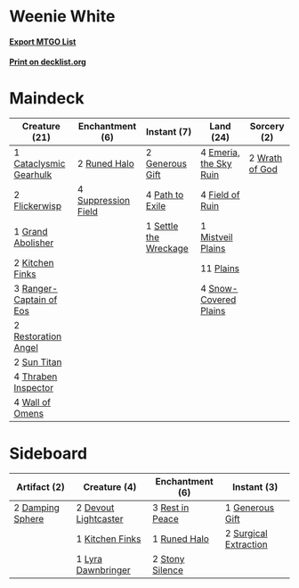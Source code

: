 # Weenie White

#### [Export MTGO List](../collection/Weenie%20White/Weenie%20White.txt)
#### [Print on decklist.org](http://decklist.org/?deckmain=1%09Cataclysmic%20Gearhulk%0A4%09Emeria,%20the%20Sky%20Ruin%0A4%09Field%20of%20Ruin%0A2%09Flickerwisp%0A2%09Generous%20Gift%0A1%09Grand%20Abolisher%0A2%09Kitchen%20Finks%0A1%09Mistveil%20Plains%0A4%09Path%20to%20Exile%0A11%09Plains%0A3%09Ranger-Captain%20of%20Eos%0A2%09Restoration%20Angel%0A2%09Runed%20Halo%0A1%09Settle%20the%20Wreckage%0A4%09Snow-Covered%20Plains%0A2%09Sun%20Titan%0A4%09Suppression%20Field%0A4%09Thraben%20Inspector%0A4%09Wall%20of%20Omens%0A2%09Wrath%20of%20God&deckside=2%09Damping%20Sphere%0A2%09Devout%20Lightcaster%0A1%09Generous%20Gift%0A1%09Kitchen%20Finks%0A1%09Lyra%20Dawnbringer%0A3%09Rest%20in%20Peace%0A1%09Runed%20Halo%0A2%09Stony%20Silence%0A2%09Surgical%20Extraction)
# Maindeck

|                                          Creature (21)                                           |                                       Enchantment (6)                                       |                                          Instant (7)                                           |                                            Land (24)                                            |                                       Sorcery (2)                                       |
|--------------------------------------------------------------------------------------------------|---------------------------------------------------------------------------------------------|------------------------------------------------------------------------------------------------|-------------------------------------------------------------------------------------------------|-----------------------------------------------------------------------------------------|
|1 [Cataclysmic Gearhulk](http://gatherer.wizards.com/Pages/Card/Details.aspx?multiverseid=417582) |2 [Runed Halo](http://gatherer.wizards.com/Pages/Card/Details.aspx?multiverseid=154005)      |2 [Generous Gift](http://gatherer.wizards.com/Pages/Card/Details.aspx?multiverseid=463960)      |4 [Emeria, the Sky Ruin](http://gatherer.wizards.com/Pages/Card/Details.aspx?multiverseid=389503)|2 [Wrath of God](http://gatherer.wizards.com/Pages/Card/Details.aspx?multiverseid=129808)|
|2 [Flickerwisp](http://gatherer.wizards.com/Pages/Card/Details.aspx?multiverseid=376338)          |4 [Suppression Field](http://gatherer.wizards.com/Pages/Card/Details.aspx?multiverseid=83617)|4 [Path to Exile](http://gatherer.wizards.com/Pages/Card/Details.aspx?multiverseid=220511)      |4 [Field of Ruin](http://gatherer.wizards.com/Pages/Card/Details.aspx?multiverseid=435415)       |                                                                                         |
|1 [Grand Abolisher](http://gatherer.wizards.com/Pages/Card/Details.aspx?multiverseid=389538)      |                                                                                             |1 [Settle the Wreckage](http://gatherer.wizards.com/Pages/Card/Details.aspx?multiverseid=435186)|1 [Mistveil Plains](http://gatherer.wizards.com/Pages/Card/Details.aspx?multiverseid=142014)     |                                                                                         |
|2 [Kitchen Finks](http://gatherer.wizards.com/Pages/Card/Details.aspx?multiverseid=370458)        |                                                                                             |                                                                                                |11 [Plains](http://gatherer.wizards.com/Pages/Card/Details.aspx?multiverseid=439856)             |                                                                                         |
|3 [Ranger-Captain of Eos](http://gatherer.wizards.com/Pages/Card/Details.aspx?multiverseid=463970)|                                                                                             |                                                                                                |4 [Snow-Covered Plains](http://gatherer.wizards.com/Pages/Card/Details.aspx?multiverseid=121267) |                                                                                         |
|2 [Restoration Angel](http://gatherer.wizards.com/Pages/Card/Details.aspx?multiverseid=240096)    |                                                                                             |                                                                                                |                                                                                                 |                                                                                         |
|2 [Sun Titan](http://gatherer.wizards.com/Pages/Card/Details.aspx?multiverseid=389699)            |                                                                                             |                                                                                                |                                                                                                 |                                                                                         |
|4 [Thraben Inspector](http://gatherer.wizards.com/Pages/Card/Details.aspx?multiverseid=409784)    |                                                                                             |                                                                                                |                                                                                                 |                                                                                         |
|4 [Wall of Omens](http://gatherer.wizards.com/Pages/Card/Details.aspx?multiverseid=247400)        |                                                                                             |                                                                                                |                                                                                                 |                                                                                         |


# Sideboard

|                                       Artifact (2)                                        |                                         Creature (4)                                          |                                     Enchantment (6)                                      |                                          Instant (3)                                           |
|-------------------------------------------------------------------------------------------|-----------------------------------------------------------------------------------------------|------------------------------------------------------------------------------------------|------------------------------------------------------------------------------------------------|
|2 [Damping Sphere](http://gatherer.wizards.com/Pages/Card/Details.aspx?multiverseid=443101)|2 [Devout Lightcaster](http://gatherer.wizards.com/Pages/Card/Details.aspx?multiverseid=191374)|3 [Rest in Peace](http://gatherer.wizards.com/Pages/Card/Details.aspx?multiverseid=442021)|1 [Generous Gift](http://gatherer.wizards.com/Pages/Card/Details.aspx?multiverseid=463960)      |
|                                                                                           |1 [Kitchen Finks](http://gatherer.wizards.com/Pages/Card/Details.aspx?multiverseid=370458)     |1 [Runed Halo](http://gatherer.wizards.com/Pages/Card/Details.aspx?multiverseid=154005)   |2 [Surgical Extraction](http://gatherer.wizards.com/Pages/Card/Details.aspx?multiverseid=397706)|
|                                                                                           |1 [Lyra Dawnbringer](http://gatherer.wizards.com/Pages/Card/Details.aspx?multiverseid=442914)  |2 [Stony Silence](http://gatherer.wizards.com/Pages/Card/Details.aspx?multiverseid=247425)|                                                                                                |

